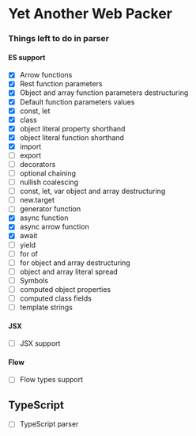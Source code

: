 # Yet Another Web Packer

### Things left to do in parser

#### ES support
- [x] Arrow functions
- [x] Rest function parameters
- [x] Object and array function parameters destructuring
- [x] Default function parameters values
- [x] const, let
- [x] class
- [x] object literal property shorthand
- [x] object literal function shorthand
- [x] import
- [ ] export
- [ ] decorators
- [ ] optional chaining
- [ ] nullish coalescing
- [ ] const, let, var object and array destructuring
- [ ] new.target
- [ ] generator function
- [x] async function
- [x] async arrow function
- [x] await
- [ ] yield
- [ ] for of
- [ ] for object and array destructuring
- [ ] object and array literal spread
- [ ] Symbols
- [ ] computed object properties
- [ ] computed class fields
- [ ] template strings

#### JSX
- [ ] JSX support

#### Flow
- [ ] Flow types support

## TypeScript
- [ ] TypeScript parser